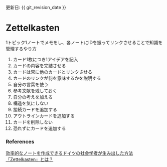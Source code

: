 更新日: {{ git_revision_date }}

# Zettelkasten
1トピック1ノートでメモをし、各ノートにIDを振ってリンクさせることで知識を管理するやり方


1. カード1枚につき1アイデアを記入
2. カードの内容を完結させる
3. カードは常に他のカードとリンクさせる
4. カードのリンクが何を意味するかを説明する
5. 自分の言葉を使う  
6. 参考文献を残しておく  
7. 自分の考えを加える  
8. 構造を気にしない  
9. 接続カードを追加する  
10. アウトラインカードを追加する  
11. カードを削除しない
12. 恐れずにカードを追加する

### References
[効率的なノートを作成できるドイツの社会学者が生み出した方法「Zettelkasten」とは？](https://gigazine.net/news/20200604-zettelkasten-note/)